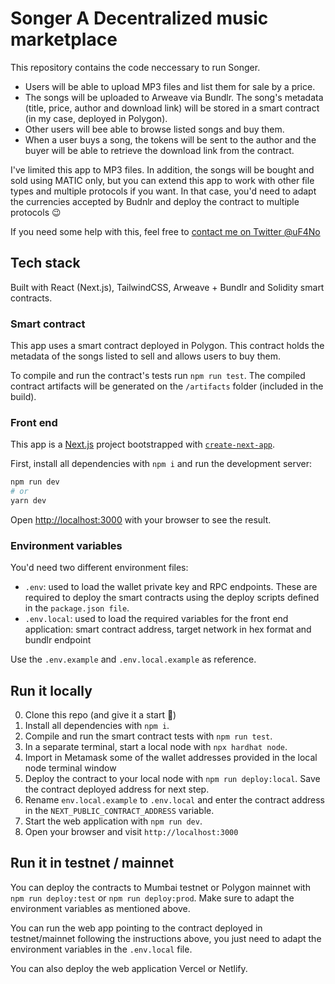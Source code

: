 

# Songer A Decentralized music marketplace

This repository contains the code neccessary to run Songer.

- Users will be able to upload MP3 files and list them for sale by a price.
- The songs will be uploaded to Arweave via Bundlr. The song's metadata (title, price, author and download link) will be stored in a smart contract (in my case, deployed in Polygon).
- Other users will bee able to browse listed songs and buy them.
- When a user buys a song, the tokens will be sent to the author and the buyer will be able to retrieve the download link from the contract.

I've limited this app to MP3 files. In addition, the songs will be bought and sold using MATIC only, but you can extend this app to work with other file types and multiple protocols if you want. In that case, you'd need to adapt the currencies accepted by Budnlr and deploy the contract to multiple protocols 😉

If you need some help with this, feel free to [contact me on Twitter @uF4No](https://twitter.com/uF4No)

## Tech stack

Built with React (Next.js), TailwindCSS, Arweave + Bundlr and Solidity smart contracts.

### Smart contract

This app uses a smart contract deployed in Polygon. This contract holds the metadata of the songs listed to sell and allows users to buy them.

To compile and run the contract's tests run `npm run test`. The compiled contract artifacts will be generated on the `/artifacts` folder (included in the build).

### Front end

This app is a [Next.js](https://nextjs.org/) project bootstrapped with [`create-next-app`](https://github.com/vercel/next.js/tree/canary/packages/create-next-app).

First, install all dependencies with `npm i` and run the development server:

```bash
npm run dev
# or
yarn dev
```

Open [http://localhost:3000](http://localhost:3000) with your browser to see the result.

### Environment variables

You'd need two different environment files:

- `.env`: used to load the wallet private key and RPC endpoints. These are required to deploy the smart contracts using the deploy scripts defined in the `package.json file`.
- `.env.local`: used to load the required variables for the front end application: smart contract address, target network in hex format and bundlr endpoint

Use the `.env.example` and `.env.local.example` as reference.

## Run it locally

0. Clone this repo (and give it a start 🌟)
1. Install all dependencies with `npm i`.
2. Compile and run the smart contract tests with `npm run test`.
3. In a separate terminal, start a local node with `npx hardhat node`.
4. Import in Metamask some of the wallet addresses provided in the local node terminal window
5. Deploy the contract to your local node with `npm run deploy:local`. Save the contract deployed address for next step.
6. Rename `env.local.example` to `.env.local` and enter the contract address in the `NEXT_PUBLIC_CONTRACT_ADDRESS` variable.
7. Start the web application with `npm run dev`.
8. Open your browser and visit `http://localhost:3000`

## Run it in testnet / mainnet

You can deploy the contracts to Mumbai testnet or Polygon mainnet with `npm run deploy:test` or `npm run deploy:prod`. Make sure to adapt the environment variables as mentioned above.

You can run the web app pointing to the contract deployed in testnet/mainnet following the instructions above, you just need to adapt the environment variables in the `.env.local` file.

You can also deploy the web application Vercel or Netlify.
